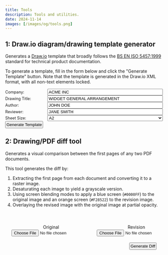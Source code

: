 ```yaml
---
title: Tools
description: Tools and utilities.
date: 2024-11-14
images: [/images/og/tools.png]
---
```


## 1: Draw.io diagram/drawing template generator

Generates a [Draw.io](https://app.diagrams.net/) template that broadly follows the
[BS EN ISO 5457:1999](https://knowledge.bsigroup.com/products/technical-product-documentation-sizes-and-layout-of-drawing-sheets?version=standard)
standard for technical product documentation.

To generate a template, fill in the form below and click the "Generate Template" button. Note that the template is
generated in the Draw.io XML format, with all non-text elements locked.

<div id="generator" class="form-container">
  <div class="form-row">
    <label for="companyName" class="form-label">Company:</label>
    <div class="form-input">
      <input type="text" id="companyName" value="ACME INC" >
    </div>
  </div>
  <div class="form-row">
    <label for="drawingTitle" class="form-label">Drawing Title:</label>
    <div class="form-input">
      <input type="text" id="drawingTitle" value="WIDGET GENERAL ARRANGEMENT" >
    </div>
  </div>
  <div class="form-row">
    <label for="authorName" class="form-label">Author:</label>
    <div class="form-input">
      <input type="text" id="authorName" value="JOHN DOE" >
    </div>
  </div>
  <div class="form-row">
    <label for="reviewedBy" class="form-label">Reviewer:</label>
    <div class="form-input">
      <input type="text" id="reviewedBy" value="JANE SMITH" >
    </div>
  </div>
  <div class="form-row">
    <label for="paperSize" class="form-label">Sheet Size:</label>
    <div class="form-input">
      <select id="paperSize">
        <option value="A4">A4</option>
        <option value="A3">A3</option>
        <option value="A2" selected>A2</option>
        <option value="A1">A1</option>
      </select>
    </div>
  </div>
  <div class="form-row">
    <div class="form-input-offset">
      <button id="generateBtn">Generate Template</button>
    </div>
  </div>
</div>
<style>
.form-container {
  max-width: 600px;
}
.form-row {
  display: flex;
  align-items: center;
}
.form-label {
  width: 120px;
  padding-right: 15px;
  font-size: 0.9em;
  flex-shrink: 0;
}
.form-input {
  flex-grow: 1;
}
.form-input input, .form-input select {
  width: 100%;
}
button {
  padding: 2px;
}

</style>
<script src="/js/drawio-generator/constants.js" type="module"></script>
<script src="/js/drawio-generator/utils.js" type="module"></script>
<script src="/js/drawio-generator/grid.js" type="module"></script>
<script src="/js/drawio-generator/draw.js" type="module"></script>
<script src="/js/drawio-generator/main.js" type="module"></script>
<script type="module">
import { PAPER_SIZES } from '/js/drawio-generator/constants.js';
import { generateDrawioTemplate } from '/js/drawio-generator/main.js';
function downloadFile(content, filename, type = 'application/xml') {
  const blob = new Blob([content], {type});
  const url = URL.createObjectURL(blob);
  const a = document.createElement('a');
  a.href = url;
  a.download = filename;
  document.body.appendChild(a);
  a.click();
  document.body.removeChild(a);
  URL.revokeObjectURL(url);
}
function generateAndDownload(
  paperSize,
  companyName,
  drawingTitle,
  authorName,
  reviewedBy
  ) {
  const xmlString = generateDrawioTemplate(
    paperSize,
    companyName,
    drawingTitle,
    authorName,
    reviewedBy
  );
  downloadFile(xmlString, 'template.drawio');
}
document.getElementById('generateBtn').addEventListener('click', () => {
  const paperSizeSelect = document.getElementById('paperSize');
  const paperSize = PAPER_SIZES[paperSizeSelect.value];
  const config = {
    paperSize: paperSize,
    companyName: document.getElementById('companyName').value,
    drawingTitle: document.getElementById('drawingTitle').value,
    authorName: document.getElementById('authorName').value,
    reviewedBy: document.getElementById('reviewedBy').value
  };
  generateAndDownload(
    config.paperSize,
    config.companyName,
    config.drawingTitle,
    config.authorName,
    config.reviewedBy
  );
});
</script>

## 2: Drawing/PDF diff tool

Generates a visual comparison between the first pages of any two PDF documents.

This tool generates the diff by:

1. Extracting the first page from each document and converting it to a raster image.
2. Desaturating each image to yield a grayscale version.
3. Using screen blending modes to apply a blue screen (`#0000FF`) to the original image and an orange screen (`#F28522`)
   to the revision image.
4. Overlaying the revised image with the original image at partial opacity.

<div class="container">
    <div class="row">
        <div class="col">
            <label for="custom-file-source">Original</label>
            <input type="file" accept=".pdf" id="custom-file-source" />
            <img id="image-source" class="shadow" />
        </div>
        <div class="col">
            <label for="custom-file-target">Revision</label>
            <input type="file" accept=".pdf" id="custom-file-target" />
            <img id="image-target" class="shadow" />
        </div>
    </div>
    <div class="row">
        <div class="col" style="text-align: right;">
            <button id="generate">Generate Diff</button>
        </div>
    </div>
    <canvas id="pdf" class="hidden"></canvas>
    <canvas id="working-canvas" class="hidden"></canvas>
    <div class="legend shadow" style="width: 25%;" id="legend">
        <span class="source">⯀</span> Original
        <br />
        <span class="target">⯀</span> Revision
    </div>
    <div class="row">
        <div class="col">
            <img id="diff-display" class="shadow w-100 mb-2" />
        </div>
    </div>
</div>

<style>
.hidden {
    display: none;
}
.shadow {
    box-shadow: rgba(0, 0, 0, 0.15) 1.95px 1.95px 2.6px;
    border-radius: 8px;
}
.source {
    color: #0000FF;
}
.target {
    color: #F28522;
}
.legend {
    padding: 10px;
    border: 1px dashed #00000020;
    display: none;
}
.container {
    max-width: 1200px;
    margin: 0 auto;
    padding: 20px;
}
.row {
    display: flex;
    gap: 20px;
    margin: 20px 0;
}
.col {
    flex: 1;
    text-align: center;
}
.w-100 {
    width: 100%;
}
.mb-2 {
    margin-bottom: 0.5rem;
}
</style>

<script type="module">
import { readFileTo, loadAndRender, generateDiff } from '/js/drawing-diff/main.js';

// Set up source document preview
const inputElementSource = document.getElementById("custom-file-source");
const renderElementSource = document.getElementById("image-source");
inputElementSource.onchange = function(event) {
    readFileTo(event, renderElementSource);
};

// Set up target document preview
const inputElementTarget = document.getElementById("custom-file-target");
const renderElementTarget = document.getElementById("image-target");
inputElementTarget.onchange = function(event) {
    readFileTo(event, renderElementTarget);
};

// Attach diff generator function to button
const generateElement = document.getElementById("generate");
generateElement.onclick = function(event) {
    const sourceImage = document.getElementById("image-source");
    const targetImage = document.getElementById("image-target");
    const workingCanvas = document.getElementById("working-canvas");
    const renderElements = [document.getElementById("diff-display")];
    
    generateDiff(
        sourceImage,
        targetImage,
        workingCanvas,
        renderElements
    ).then(() => {
        document.getElementById("legend").style.display = "block";
    });
};
</script>
